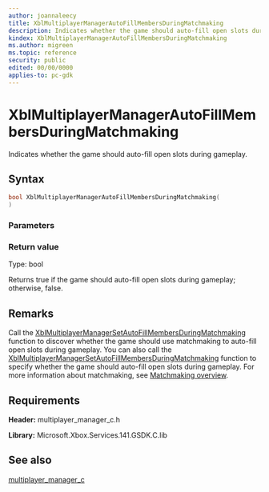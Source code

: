 ```yaml
---
author: joannaleecy
title: XblMultiplayerManagerAutoFillMembersDuringMatchmaking
description: Indicates whether the game should auto-fill open slots during gameplay.
kindex: XblMultiplayerManagerAutoFillMembersDuringMatchmaking
ms.author: migreen
ms.topic: reference
security: public
edited: 00/00/0000
applies-to: pc-gdk
---
```


# XblMultiplayerManagerAutoFillMembersDuringMatchmaking  

Indicates whether the game should auto-fill open slots during gameplay.  

## Syntax  
  
```cpp
bool XblMultiplayerManagerAutoFillMembersDuringMatchmaking(  
)  
```  
  
### Parameters  
  
  
### Return value  
Type: bool
  
Returns true if the game should auto-fill open slots during gameplay; otherwise, false.
  
## Remarks  
  
Call the [XblMultiplayerManagerSetAutoFillMembersDuringMatchmaking](xblmultiplayermanagersetautofillmembersduringmatchmaking.md) function to discover whether the game should use matchmaking to auto-fill open slots during gameplay. You can also call the [XblMultiplayerManagerSetAutoFillMembersDuringMatchmaking](xblmultiplayermanagersetautofillmembersduringmatchmaking.md) function to specify whether the game should auto-fill open slots during gameplay. For more information about matchmaking, see [Matchmaking overview](../../../../../live/features/multiplayer/matchmaking/live-matchmaking-overview.md).
  
## Requirements  
  
**Header:** multiplayer_manager_c.h
  
**Library:** Microsoft.Xbox.Services.141.GSDK.C.lib
  
## See also  
[multiplayer_manager_c](../multiplayer_manager_c_members.md)  
  
  